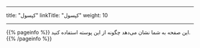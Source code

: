 
---
title: "کپسول"
linkTitle: "کپسول"
weight: 10

---

{{% pageinfo %}}
این صفحه به شما نشان می‌دهد چگونه از این پوسته استفاده کنید.
{{% /pageinfo %}}
